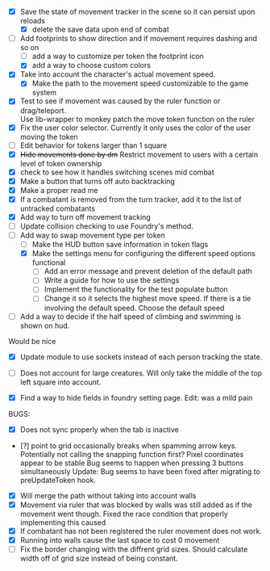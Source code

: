 

- [X]  Save the state of movement tracker in the scene so it can persist upon reloads 
    - [X] delete the save data upon end of combat 
- [ ] Add footprints to show direction and if movement requires dashing and so on 
    - [ ] add a way to customize per token the footprint icon
    - [x] add a way to choose custom colors 
- [X] Take into account the character's actual movement speed. 
    - [X] Make the path to the movement speed customizable to the game system
- [X] Test to see if movement was caused by the ruler function or drag/teleport.                        
        Use lib-wrapper to monkey patch the move token function on the ruler 
- [X] Fix the user color selector. Currently it only uses the color of the user moving the token 
- [ ] Edit behavior for tokens larger than 1 square
- [X] ~~Hide movements done by dm~~ Restrict movement to users with a certain level of token ownership 
- [X] check to see how it handles switching scenes mid combat
- [X] Make a button that turns off auto backtracking 
- [X] Make a proper read me
- [X] If a combatant is removed from the turn tracker, add it to the list of untracked combatants
- [X] Add way to turn off movement tracking 
- [ ] Update collision checking to use Foundry's method. 
- [ ] Add way to swap movement type per token
   - [ ] Make the HUD button save information in token flags
   - [X] Make the settings menu for configuring the different speed options functional
      - [ ] Add an error message and prevent deletion of the default path 
      - [ ] Write a guide for how to use the settings
      - [ ] Implement the functionality for the test populate button
      - [ ] Change it so it selects the highest move speed. If there is a tie involving the default speed. Choose the default speed
- [ ] Add a way to decide if the half speed of climbing and swimming is shown on hud.  

Would be nice 
- [X] Update module to use sockets instead of each person tracking the state. 
- [ ] Does not account for large creatures. Will only take the middle of the top left square into account. 
- [X] Find a way to hide fields in foundry setting page. Edit: was a mild pain



BUGS:
- [X] Does not sync properly when the tab is inactive
- [?] point to grid occasionally breaks when spamming arrow keys. Potentially not calling the snapping function first? 
      Pixel coordinates appear to  be stable
      Bug seems to happen when pressing 3 buttons simultaneously 
      Update: Bug seems to have been fixed after migrating to preUpdateToken hook. 
- [X] Will merge the path without taking into account walls  
- [X] Movement via ruler that was blocked by walls was still added as if the movement went though. 
      Fixed the race condition that properly implementing this caused
- [X] If combatant has not been registered the ruler movement does not work.   
- [X] Running into walls cause the last space to cost 0 movement
- [ ] Fix the border changing with the diffrent grid sizes. Should calculate width off of grid size instead of being constant.
